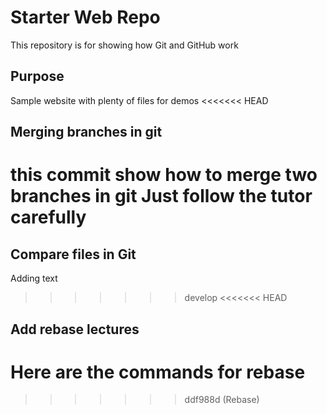 # Starter Web Repo

This repository is for showing how Git and GitHub work

## Purpose

Sample website with plenty of files for demos
<<<<<<< HEAD
## Merging branches in git
this commit show how to merge two branches in git 
Just follow the tutor carefully 
=======
## Compare files in Git
Adding text 
>>>>>>> develop
<<<<<<< HEAD
## Add rebase lectures 
Here are the commands for rebase 
=======
>>>>>>> ddf988d (Rebase)
